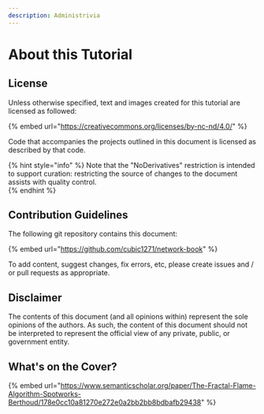 ```yaml
---
description: Administrivia
---
```


# About this Tutorial

## License

Unless otherwise specified, text and images created for this tutorial are licensed as followed:

{% embed url="https://creativecommons.org/licenses/by-nc-nd/4.0/" %}

Code that accompanies the projects outlined in this document is licensed as described by that code.

{% hint style="info" %}
Note that the "NoDerivatives" restriction is intended to support curation: restricting the source of changes to the document assists with quality control.  
{% endhint %}

## Contribution Guidelines

The following git repository contains this document:

{% embed url="https://github.com/cubic1271/network-book" %}



To add content, suggest changes, fix errors, etc, please create issues and / or pull requests as appropriate.

## Disclaimer

The contents of this document \(and all opinions within\) represent the sole opinions of the authors.  As such, the content of this document should not be interpreted to represent the official view of any private, public, or government entity.

## What's on the Cover?

{% embed url="https://www.semanticscholar.org/paper/The-Fractal-Flame-Algorithm-Spotworks-Berthoud/178e0cc10a81270e272e0a2bb2bb8bdbafb29438" %}





